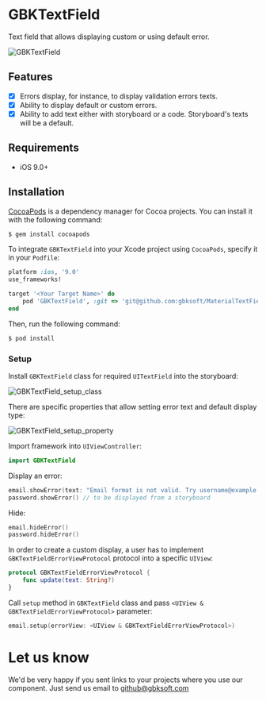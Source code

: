 # GBKTextField

Text field that allows displaying custom or using default error.

![GBKTextField](http://gbksoft.net/downloads/popravka-dv/GBKTextField.png)

## Features

- [x] Errors display, for instance, to display validation errors texts.
- [x] Ability to display default or custom errors.
- [x] Ability to add text either with storyboard or a code. Storyboard's texts will be a default.

## Requirements

- iOS 9.0+

## Installation

[CocoaPods](http://cocoapods.org) is a dependency manager for Cocoa projects. You can install it with the following command:

```bash
$ gem install cocoapods
```

To integrate `GBKTextField` into your Xcode project using `CocoaPods`, specify it in your `Podfile`:

```ruby
platform :ios, '9.0'
use_frameworks!

target '<Your Target Name>' do
    pod 'GBKTextField', :git => 'git@github.com:gbksoft/MaterialTextField-ios.git'
end
```

Then, run the following command:

```bash
$ pod install
```

### Setup

Install `GBKTextField` class for required `UITextField` into the storyboard:

![GBKTextField_setup_class](http://gbksoft.net/downloads/popravka-dv/GBKTextField_setup_class.png)

There are specific properties that allow setting error text and default display type:

![GBKTextField_setup_property](http://gbksoft.net/downloads/popravka-dv/GBKTextField_setup_property.png)

Import framework into `UIViewController`:

```swift
import GBKTextField
```

Display an error:

```swift
email.showError(text: "Email format is not valid. Try username@example.com.")
password.showError() // to be displayed from a storyboard
```

Hide:

```swift
email.hideError()
password.hideError()
```

In order to create a custom display, a user has to implement `GBKTextFieldErrorViewProtocol` protocol into a specific `UIView`:

```swift
protocol GBKTextFieldErrorViewProtocol {
    func update(text: String?)
}
```

Call `setup` method in `GBKTextField` class and pass `<UIView & GBKTextFieldErrorViewProtocol>` parameter:

```swift
email.setup(errorView: <UIView & GBKTextFieldErrorViewProtocol>)
```

# Let us know
We'd be very happy if you sent links to your projects where you use our component. Just send us email to [github@gbksoft.com](mailto:github@gbksoft.com)